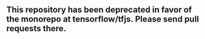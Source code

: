 ## This repository has been deprecated in favor of the monorepo at tensorflow/tfjs. Please send pull requests there.